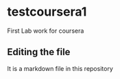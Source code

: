 # testcoursera1
First Lab work for coursera
## Editing the file
It is a markdown file in this repository 
